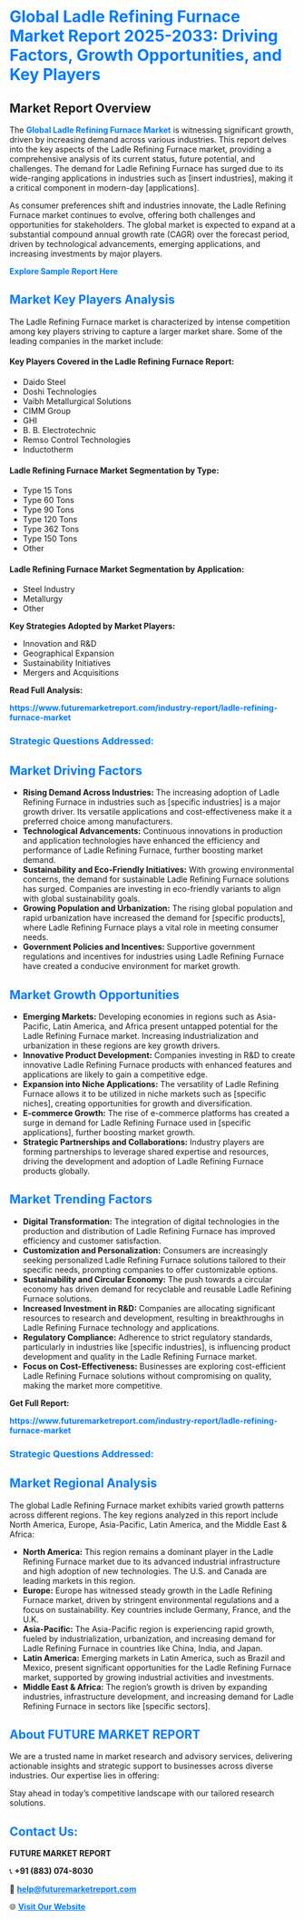 <h1 style="color: #007BFF;">Global Ladle Refining Furnace Market Report 2025-2033: Driving Factors, Growth Opportunities, and Key Players</h1>

<section id="overview">
<h2>Market Report Overview</h2>
<p>The <a href="https://www.futuremarketreport.com/industry-report/ladle-refining-furnace-market" style="color: #007BFF; text-decoration: none;"><strong>Global Ladle Refining Furnace Market</strong></a> is witnessing significant growth, driven by increasing demand across various industries. This report delves into the key aspects of the Ladle Refining Furnace market, providing a comprehensive analysis of its current status, future potential, and challenges. The demand for Ladle Refining Furnace has surged due to its wide-ranging applications in industries such as [insert industries], making it a critical component in modern-day [applications].</p>
<p>As consumer preferences shift and industries innovate, the Ladle Refining Furnace market continues to evolve, offering both challenges and opportunities for stakeholders. The global market is expected to expand at a substantial compound annual growth rate (CAGR) over the forecast period, driven by technological advancements, emerging applications, and increasing investments by major players.</p>
</section>

<section id="overview">
<p><a href="https://www.futuremarketreport.com/request-sample/reportId=52106" style="color: #007BFF; text-decoration: none;"><strong>Explore Sample Report Here</strong></a></p>
</section>

<section id="key-players">
<h2 style="color: #007BFF;">Market Key Players Analysis</h2>
<p>The Ladle Refining Furnace market is characterized by intense competition among key players striving to capture a larger market share. Some of the leading companies in the market include:</p>
<h4>Key Players Covered in the Ladle Refining Furnace Report:</h4>
<ul><li>Daido Steel</li><li>Doshi Technologies</li><li>Vaibh Metallurgical Solutions</li><li>CIMM Group</li><li>GHI</li><li>B. B. Electrotechnic</li><li>Remso Control Technologies</li><li>Inductotherm</li></ul>
<h4>Ladle Refining Furnace Market Segmentation by Type:</h4>
<ul><li>Type 15 Tons</li><li>Type 60 Tons</li><li>Type 90 Tons</li><li>Type 120 Tons</li><li>Type 362 Tons</li><li>Type 150 Tons</li><li>Other</li></ul>

<h4>Ladle Refining Furnace Market Segmentation by Application:</h4>
<ul><li>Steel Industry</li><li>Metallurgy</li><li>Other</li></ul>
<p><strong>Key Strategies Adopted by Market Players:</strong></p>
<ul>
<li>Innovation and R&D</li>
<li>Geographical Expansion</li>
<li>Sustainability Initiatives</li>
<li>Mergers and Acquisitions</li>
</ul>
</section>

<section>
<p><strong>Read Full Analysis: </strong></p><a href="https://www.futuremarketreport.com/industry-report/ladle-refining-furnace-market" style="color: #007BFF; text-decoration: none;"><strong>https://www.futuremarketreport.com/industry-report/ladle-refining-furnace-market</strong></a>
<h3 style="color: #007BFF;">Strategic Questions Addressed:</h3>
</section>

<section id="driving-factors">
<h2 style="color: #007BFF;">Market Driving Factors</h2>
<ul>
<li><strong>Rising Demand Across Industries:</strong> The increasing adoption of Ladle Refining Furnace in industries such as [specific industries] is a major growth driver. Its versatile applications and cost-effectiveness make it a preferred choice among manufacturers.</li>
<li><strong>Technological Advancements:</strong> Continuous innovations in production and application technologies have enhanced the efficiency and performance of Ladle Refining Furnace, further boosting market demand.</li>
<li><strong>Sustainability and Eco-Friendly Initiatives:</strong> With growing environmental concerns, the demand for sustainable Ladle Refining Furnace solutions has surged. Companies are investing in eco-friendly variants to align with global sustainability goals.</li>
<li><strong>Growing Population and Urbanization:</strong> The rising global population and rapid urbanization have increased the demand for [specific products], where Ladle Refining Furnace plays a vital role in meeting consumer needs.</li>
<li><strong>Government Policies and Incentives:</strong> Supportive government regulations and incentives for industries using Ladle Refining Furnace have created a conducive environment for market growth.</li>
</ul>
</section>

<section id="growth-opportunities">
<h2 style="color: #007BFF;">Market Growth Opportunities</h2>
<ul>
<li><strong>Emerging Markets:</strong> Developing economies in regions such as Asia-Pacific, Latin America, and Africa present untapped potential for the Ladle Refining Furnace market. Increasing industrialization and urbanization in these regions are key growth drivers.</li>
<li><strong>Innovative Product Development:</strong> Companies investing in R&D to create innovative Ladle Refining Furnace products with enhanced features and applications are likely to gain a competitive edge.</li>
<li><strong>Expansion into Niche Applications:</strong> The versatility of Ladle Refining Furnace allows it to be utilized in niche markets such as [specific niches], creating opportunities for growth and diversification.</li>
<li><strong>E-commerce Growth:</strong> The rise of e-commerce platforms has created a surge in demand for Ladle Refining Furnace used in [specific applications], further boosting market growth.</li>
<li><strong>Strategic Partnerships and Collaborations:</strong> Industry players are forming partnerships to leverage shared expertise and resources, driving the development and adoption of Ladle Refining Furnace products globally.</li>
</ul>
</section>

<section id="trending-factors">
<h2 style="color: #007BFF;">Market Trending Factors</h2>
<ul>
<li><strong>Digital Transformation:</strong> The integration of digital technologies in the production and distribution of Ladle Refining Furnace has improved efficiency and customer satisfaction.</li>
<li><strong>Customization and Personalization:</strong> Consumers are increasingly seeking personalized Ladle Refining Furnace solutions tailored to their specific needs, prompting companies to offer customizable options.</li>
<li><strong>Sustainability and Circular Economy:</strong> The push towards a circular economy has driven demand for recyclable and reusable Ladle Refining Furnace solutions.</li>
<li><strong>Increased Investment in R&D:</strong> Companies are allocating significant resources to research and development, resulting in breakthroughs in Ladle Refining Furnace technology and applications.</li>
<li><strong>Regulatory Compliance:</strong> Adherence to strict regulatory standards, particularly in industries like [specific industries], is influencing product development and quality in the Ladle Refining Furnace market.</li>
<li><strong>Focus on Cost-Effectiveness:</strong> Businesses are exploring cost-efficient Ladle Refining Furnace solutions without compromising on quality, making the market more competitive.</li>
</ul>
</section>

<section>
<p><strong>Get Full Report: </strong></p><a href="https://www.futuremarketreport.com/industry-report/ladle-refining-furnace-market" style="color: #007BFF; text-decoration: none;"><strong>https://www.futuremarketreport.com/industry-report/ladle-refining-furnace-market</strong></a>
<h3 style="color: #007BFF;">Strategic Questions Addressed:</h3>
</section>


<section id="regional-analysis">
<h2 style="color: #007BFF;">Market Regional Analysis</h2>
<p>The global Ladle Refining Furnace market exhibits varied growth patterns across different regions. The key regions analyzed in this report include North America, Europe, Asia-Pacific, Latin America, and the Middle East & Africa:</p>
<ul>
<li><strong>North America:</strong> This region remains a dominant player in the Ladle Refining Furnace market due to its advanced industrial infrastructure and high adoption of new technologies. The U.S. and Canada are leading markets in this region.</li>
<li><strong>Europe:</strong> Europe has witnessed steady growth in the Ladle Refining Furnace market, driven by stringent environmental regulations and a focus on sustainability. Key countries include Germany, France, and the U.K.</li>
<li><strong>Asia-Pacific:</strong> The Asia-Pacific region is experiencing rapid growth, fueled by industrialization, urbanization, and increasing demand for Ladle Refining Furnace in countries like China, India, and Japan.</li>
<li><strong>Latin America:</strong> Emerging markets in Latin America, such as Brazil and Mexico, present significant opportunities for the Ladle Refining Furnace market, supported by growing industrial activities and investments.</li>
<li><strong>Middle East & Africa:</strong> The region’s growth is driven by expanding industries, infrastructure development, and increasing demand for Ladle Refining Furnace in sectors like [specific sectors].</li>
</ul>
</section>

<footer>
<h2 style="color: #007BFF;">About FUTURE MARKET REPORT</h2>
<p>We are a trusted name in market research and advisory services, delivering actionable insights and strategic support to businesses across diverse industries. Our expertise lies in offering:</p>

<p>Stay ahead in today’s competitive landscape with our tailored research solutions.</p>

<h2 style="color: #007BFF;">Contact Us:</h2>
<p><strong>FUTURE MARKET REPORT</strong></p>
<p>📞 <strong>+91 (883) 074-8030</strong></p>
<p>📧 <strong><a href="mailto:help@futuremarketreport.com" style="color: #007BFF;">help@futuremarketreport.com</a></strong></p>
<p>🌐 <strong><a href="https://www.futuremarketreport.com/" style="color: #007BFF;">Visit Our Website</a></strong></p>
</footer>